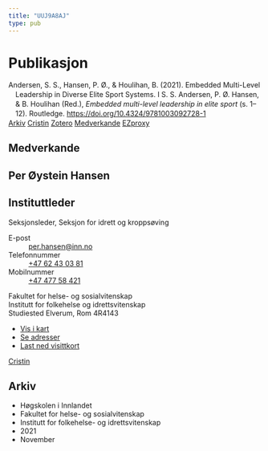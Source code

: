 ```yaml
---
title: "UUJ9A8AJ"
type: pub
---
```

<h1>Publikasjon</h1>
<article id="csl-bib-container-UUJ9A8AJ" class="csl-bib-container">
  <div class="csl-bib-body" style="line-height: 1.35; padding-left: 1em; text-indent:-1em;">
  <div class="csl-entry">Andersen, S. S., Hansen, P. &#xD8;., &amp; Houlihan, B. (2021). Embedded Multi-Level Leadership in Diverse Elite Sport Systems. I S. S. Andersen, P. &#xD8;. Hansen, &amp; B. Houlihan (Red.), <i>Embedded multi-level leadership in elite sport</i> (s. 1&#x2013;12). Routledge. <a href="https://doi.org/10.4324/9781003092728-1">https://doi.org/10.4324/9781003092728-1</a></div>
</div>
  <div class="csl-bib-buttons">
    <a href="#taxonomy-article-UUJ9A8AJ" class="csl-bib-button">Arkiv</a>
    <a href alt="Cristin URL" class="csl-bib-button">Cristin</a>
    <a href alt="Zotero URL" class="csl-bib-button">Zotero</a>
    <a href="#contributors-article-UUJ9A8AJ" class="csl-bib-button">Medverkande</a>
    <a href="http://ezproxy.inn.no/login?url=https://doi.org/10.4324/9781003092728-1" class="csl-bib-button">EZproxy</a>
  </div>
  <div id="csl-bib-meta-container-UUJ9A8AJ"></div>
</article>
<div id="csl-bib-meta-UUJ9A8AJ" class="csl-bib-meta">
  <article id="contributors-article-UUJ9A8AJ" class="contributors-article">
    <h1>Medverkande</h1>
    <div class="personas">
<div class="vrtx-hinn-person-card">
<div class="photo">
<i class="lar la-user-circle missing-person"></i>
</div>
<div class="info">
<hgroup><h1>Per Øystein Hansen</h1>
<h2>Instituttleder</h2>
<p>Seksjonsleder, Seksjon for idrett og kroppsøving</p>
</hgroup><dl>
<dt>E-post</dt>
<dd>
<a href="mailto:per.hansen@inn.no">per.hansen@inn.no</a>
</dd>
<dt>Telefonnummer</dt>
<dd><a href="tel:+4762430381">
+47 62 43 03 81
</a></dd>
<dt>Mobilnummer</dt>
<dd><a href="tel:+4747758421">
+47 477 58 421
</a></dd>
</dl>
<p>
Fakultet for helse- og sosialvitenskap<br>
Institutt for folkehelse og idrettsvitenskap<br>
Studiested Elverum,
Rom 4R4143
</p>
<ul class="vrtx-hinn-links">
<li><a href="https://www.google.com/maps?q=60.88156,11.53723">Vis i kart</a></li>
<li><a href="https://www.inn.no/finn-en-ansatt/per-hansen.html#vrtx-hinn-addresses">Se adresser</a></li>
<li><a href="https://www.inn.no/finn-en-ansatt/per-hansen.html?vrtx=vcf">Last ned visittkort</a></li>
</ul>
</div>
</div>
<a href="https://app.cristin.no/persons/show.jsf?id=328611" alt="Cristin URL" class="personas-cristin">Cristin</a>
</div>
  </article>
  <article id="taxonomy-article-UUJ9A8AJ" class="taxonomy-article">
    <h1>Arkiv</h1>
    <ul>
      <li>Høgskolen i Innlandet</li>
      <li>Fakultet for helse- og sosialvitenskap</li>
      <li>Institutt for folkehelse- og idrettsvitenskap</li>
      <li>2021</li>
      <li>November</li>
    </ul>
  </article>
</div>
